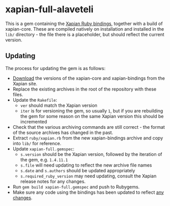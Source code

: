 # xapian-full-alaveteli

This is a gem containing the [Xapian Ruby bindings](https://xapian.org/docs/bindings/ruby/), together with a build of xapian-core. These are compiled natively on installation and installed in the `lib/` directory - the file there is a placeholder, but should reflect the current version.

## Updating

The process for updating the gem is as follows:

* [Download](https://xapian.org/download) the versions of the xapian-core and xapian-bindings from the Xapian site.
* Replace the existing archives in the root of the repository with these files.
* Update the `Rakefile`:
    * `ver` should match the Xapian version
    * `iter` is for versioning the gem, so usually `1`, but if you are rebuilding the gem for some reason on the same Xapian version this should be incremented
 * Check that the various archiving commands are still correct - the format of the source archives has changed in the past.
* Extract `ruby/xapian.rb` from the new xapian-bindings archive and copy into `lib/` for reference.
* Update `xapian-full.gemspec`:
    * `s.version` should be the Xapian version, followed by the iteration of the gem, e.g. `1.4.11.1`
    * `s.file` will need updating to reflect the new archive file names
    * `s.date` and `s.authors` should be updated appropriately
    * `s.required_ruby_version` may need updating, consult the Xapian release notes for any changes.
* Run `gem build xapian-full.gemspec` and push to Rubygems.
* Make sure any code using the bindings has been updated to reflect [any changes](https://trac.xapian.org/wiki/ReleaseNotes).
